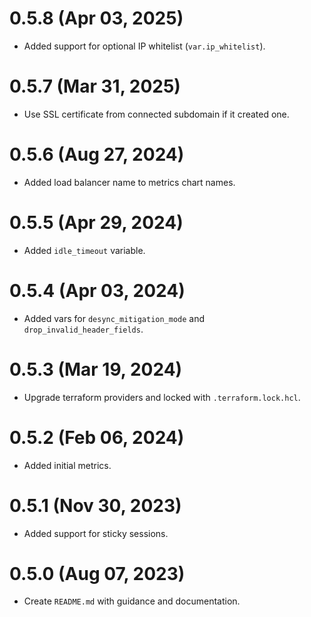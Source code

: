 # 0.5.8 (Apr 03, 2025)
* Added support for optional IP whitelist (`var.ip_whitelist`).

# 0.5.7 (Mar 31, 2025)
* Use SSL certificate from connected subdomain if it created one.

# 0.5.6 (Aug 27, 2024)
* Added load balancer name to metrics chart names.

# 0.5.5 (Apr 29, 2024)
* Added `idle_timeout` variable.

# 0.5.4 (Apr 03, 2024)
* Added vars for `desync_mitigation_mode` and `drop_invalid_header_fields`.

# 0.5.3 (Mar 19, 2024)
* Upgrade terraform providers and locked with `.terraform.lock.hcl`.

# 0.5.2 (Feb 06, 2024)
* Added initial metrics.

# 0.5.1 (Nov 30, 2023)
* Added support for sticky sessions.

# 0.5.0 (Aug 07, 2023)
* Create `README.md` with guidance and documentation.
